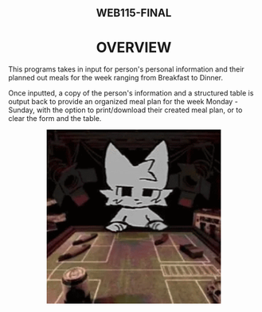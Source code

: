 <h2 align="center">
WEB115-FINAL
</h2>

<h1 align="center">
OVERVIEW
</h1>

This programs takes in input for person's personal information and their planned out meals for the week ranging from Breakfast to Dinner.

Once inputted, a copy of the person's information and a structured table is output back to provide an organized meal plan for the week Monday - Sunday, with the option to print/download their created meal plan, or to clear the form and the table.

<p align="center">  
    <img width="350" height="350" src="furry-boykisser.gif">
</p>

